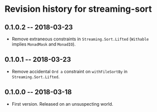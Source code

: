 # Revision history for streaming-sort

## 0.1.0.2 -- 2018-03-23

* Remove extraneous constraints in `Streaming.Sort.Lifted` (`Withable`
  implies `MonadMask` and `MonadIO`).

## 0.1.0.1 -- 2018-03-23

* Remove accidental `Ord a` constraint on `withFileSortBy` in
  `Streaming.Sort.Lifted`.

## 0.1.0.0 -- 2018-03-18

* First version. Released on an unsuspecting world.
